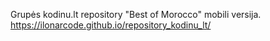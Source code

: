 Grupės kodinu.lt repository
"Best of Morocco" mobili versija.
https://ilonarcode.github.io/repository_kodinu_lt/
